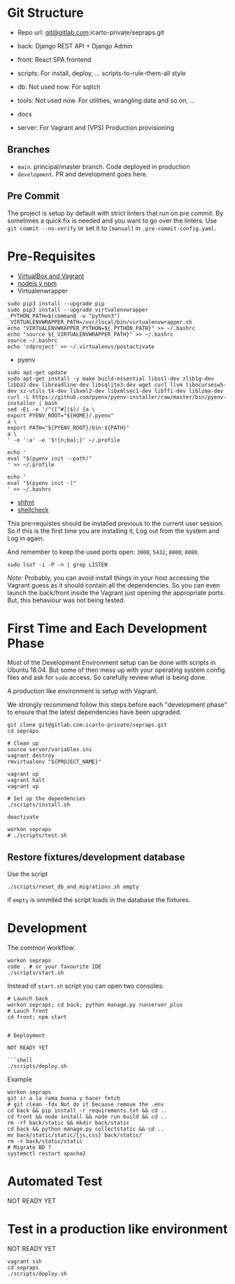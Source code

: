 # Git Structure

-   Repo url: git@gitlab.com:icarto-private/sepraps.git

-   back: Django REST API + Django Admin
-   front: React SPA frontend
-   scripts: For install, deploy, ... scripts-to-rule-them-all style
-   db: Not used now. For sqitch
-   tools: Not used now. For utilities, wrangling data and so on, ...
-   docs
-   server: For Vagrant and (VPS) Production provisioning

## Branches

-   `main`. principal/master branch. Code deployed in production
-   `development`. PR and development goes here.

## Pre Commit

The project is setup by default with strict linters that run on pre commit. By sometimes a quick fix is needed and you want to go over the linters. Use `git commit --no-verify` or set it to `[manual]` in `.pre-commit-config.yaml`.

# Pre-Requisites

-   [VirtualBox and Vagrant](https://gitlab.com/icarto/ikdb/blob/master/configurar_equipo/linux/virtualbox_y_vagrant.md)
-   [nodejs y npm](https://gitlab.com/icarto/ikdb/blob/master/configurar_equipo/linux/instalar_y_actualizar_node_y_npm.md)
-   Virtualenwrapper

```shell
sudo pip3 install --upgrade pip
sudo pip3 install --upgrade virtualenvwrapper
_PYTHON_PATH=$(command -v "python3")
_VIRTUALENVWRAPPER_PATH=/usr/local/bin/virtualenvwrapper.sh
echo "VIRTUALENVWRAPPER_PYTHON=${_PYTHON_PATH}" >> ~/.bashrc
echo "source ${_VIRTUALENVWRAPPER_PATH}" >> ~/.bashrc
source ~/.bashrc
echo 'cdproject' >> ~/.virtualenvs/postactivate
```

-   pyenv

```shell
sudo apt-get update
sudo apt-get install -y make build-essential libssl-dev zlib1g-dev libbz2-dev libreadline-dev libsqlite3-dev wget curl llvm libncursesw5-dev xz-utils tk-dev libxml2-dev libxmlsec1-dev libffi-dev liblzma-dev
curl -L https://github.com/pyenv/pyenv-installer/raw/master/bin/pyenv-installer | bash
sed -Ei -e '/^([^#]|$)/ {a \
export PYENV_ROOT="${HOME}/.pyenv"
a \
export PATH="${PYENV_ROOT}/bin:${PATH}"
a \
' -e ':a' -e '$!{n;ba};}' ~/.profile

echo '
eval "$(pyenv init --path)"
' >> ~/.profile

echo '
eval "$(pyenv init -)"
' >> ~/.bashrc
```

-   [shfmt](https://gitlab.com/icarto/ikdb/-/blob/wip_linters/linters_estilo_codigo_y_formatters/estilo_codigo_y_formatters/herramientas/formatters_bash.md#configuraci%C3%B3n-icarto)
-   [shellcheck](https://gitlab.com/icarto/ikdb/-/blob/wip_linters/linters_estilo_codigo_y_formatters/linters/5.linters_bash.md#configuraci%C3%B3n-icarto)

This pre-requistes should be installed previous to the current user session. So if this is the first time you are installing it, Log out from the system and Log in again.

And remember to keep the used ports open: `3000`, `5432`, `8000`, `8080`.

```shell
sudo lsof -i -P -n | grep LISTEN
```

_Note_: Probably, you can avoid install things in your host accessing the Vagrant guess as it should contain all the dependencies. So you can even launch the back/front inside the Vagrant just opening the appropriate ports. But, this behaviour was not being tested.

# First Time and Each Development Phase

Most of the Development Environment setup can be done with scripts in Ubuntu 18.04. But some of then mess up with your operating system config files and ask for `sudo` access. So carefully review what is being done.

A production like environment is setup with Vagrant.

We strongly recommend follow this steps before each "development phase" to ensure that the latest dependencies have been upgraded.

```shell
git clone git@gitlab.com:icarto-private/sepraps.git
cd sepraps

# Clean up
source server/variables.ini
vagrant destroy
rmvirtualenv "${PROJECT_NAME}"

vagrant up
vagrant halt
vagrant up

# Set up the dependencies
./scripts/install.sh

deactivate

workon sepraps
# ./scripts/test.sh
```

## Restore fixtures/development database

Use the script

```shell
./scripts/reset_db_and_migrations.sh empty
```

if `empty` is ommited the script loads in the database the fixtures.

# Development

The common workflow:

```shell
workon sepraps
code . # or your favourite IDE
./scripts/start.sh
```

Instead of `start.sh` script you can open two consoles:

````shell
# Launch back
workon sepraps; cd back; python manage.py runserver_plus
# Lauch front
cd front; npm start


# Deployment

NOT READY YET

```shell
./scripts/deploy.sh
````

Example

```shell
workon sepraps
git ir a la rama buena y hacer fetch
# git clean -fdx Not do it because remove the .env
cd back && pip install -r requirements.txt && cd ..
cd front && node install && node run build && cd ..
rm -rf back/static && mkdir back/static
cd back && python manage.py collectstatic && cd ..
mv back/static/static/{js,css} back/static/
rm -r back/static/static
# Migrate BD ?
systemctl restart apache2
```

# Automated Test

NOT READY YET

# Test in a production like environment

NOT READY YET

```shell
vagrant ssh
cd sepraps
./scripts/deploy.sh
```
